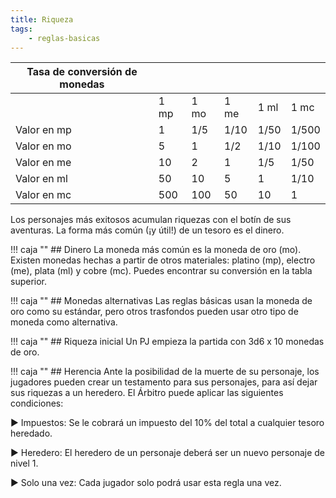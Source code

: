 ```yaml
---
title: Riqueza
tags:
    - reglas-basicas
---
```


| Tasa de conversión de monedas         | | | | | |
|-------------|------|------|------|------|-------|
|             | 1 mp | 1 mo | 1 me | 1 ml | 1 mc  |
| Valor en mp | 1    | 1/5  | 1/10 | 1/50 | 1/500 |
| Valor en mo | 5    | 1    | 1/2  | 1/10 | 1/100 |
| Valor en me | 10   | 2    | 1    | 1/5  | 1/50  |
| Valor en ml | 50   | 10   | 5    | 1    | 1/10  |
| Valor en mc | 500  | 100  | 50   | 10   | 1     |

Los personajes más exitosos acumulan riquezas con el botín de sus aventuras. La forma más común (¡y útil!) de un tesoro es el dinero.

!!! caja ""
    ## Dinero
La moneda más común es la moneda de oro (mo). Existen monedas hechas a partir de otros materiales: platino (mp), electro (me), plata (ml) y cobre (mc). Puedes encontrar su conversión en la tabla superior.

!!! caja ""
    ## Monedas alternativas
Las reglas básicas usan la moneda de oro como su estándar, pero otros trasfondos pueden usar otro tipo de moneda como alternativa.

!!! caja ""
    ## Riqueza inicial
Un PJ empieza la partida con 3d6 x 10 monedas de oro.

!!! caja ""
    ## Herencia
Ante la posibilidad de la muerte de su personaje, los jugadores pueden crear un testamento para sus personajes, para así dejar sus riquezas a un heredero. El Árbitro puede aplicar las siguientes condiciones:

▶ Impuestos: Se le cobrará un impuesto del 10% del total a cualquier tesoro heredado.

▶ Heredero: El heredero de un personaje deberá ser un nuevo personaje de nivel 1.

▶ Solo una vez: Cada jugador solo podrá usar esta regla una vez.

